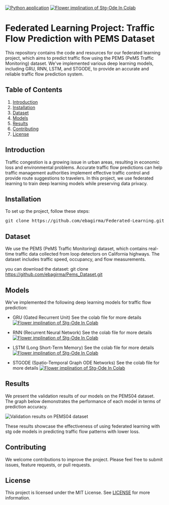 [![Python application](https://github.com/ebagirma/Federated-Learning/actions/workflows/python-app.yml/badge.svg)](https://github.com/ebagirma/Federated-Learning/actions/workflows/python-app.yml)  [![Flower implination of Stg-Ode In Colab](https://colab.research.google.com/assets/colab-badge.svg)](https://colab.research.google.com/drive/12ID1n0OsS7d05mVOo8a8kuiZNi7cix2X?usp=sharing)

# Federated Learning Project: Traffic Flow Prediction with PEMS Dataset

This repository contains the code and resources for our federated learning project, which aims to predict traffic flow using the PEMS (PeMS Traffic Monitoring) dataset. We've implemented various deep learning models, including GRU, RNN, LSTM, and STGODE, to provide an accurate and reliable traffic flow prediction system.

## Table of Contents

1. [Introduction](#introduction)
2. [Installation](#installation)
3. [Dataset](#dataset)
4. [Models](#models)
5. [Results](#results)
6. [Contributing](#contributing)
7. [License](#license)

## Introduction

Traffic congestion is a growing issue in urban areas, resulting in economic loss and environmental problems. Accurate traffic flow predictions can help traffic management authorities implement effective traffic control and provide route suggestions to travelers. In this project, we use federated learning to train deep learning models while preserving data privacy.

## Installation

To set up the project, follow these steps:

<pre>
git clone https://github.com/ebagirma/Federated-Learning.git && cd Federated-Learning && pip install -r requirements.txt
</pre>



## Dataset

We use the PEMS (PeMS Traffic Monitoring) dataset, which contains real-time traffic data collected from loop detectors on California highways. The dataset includes traffic speed, occupancy, and flow measurements.

you can download the dataset: git clone https://github.com/ebagirma/Pems_Dataset.git

## Models

We've implemented the following deep learning models for traffic flow prediction:

- GRU (Gated Recurrent Unit) See the colab file for more details [![Flower implination of Stg-Ode In Colab](https://colab.research.google.com/assets/colab-badge.svg)](https://colab.research.google.com/drive/12ID1n0OsS7d05mVOo8a8kuiZNi7cix2X?usp=sharing)

- RNN (Recurrent Neural Network) See the colab file for more details [![Flower implination of Stg-Ode In Colab](https://colab.research.google.com/assets/colab-badge.svg)](https://colab.research.google.com/drive/12ID1n0OsS7d05mVOo8a8kuiZNi7cix2X?usp=sharing)

- LSTM (Long Short-Term Memory) See the colab file for more details [![Flower implination of Stg-Ode In Colab](https://colab.research.google.com/assets/colab-badge.svg)](https://colab.research.google.com/drive/12ID1n0OsS7d05mVOo8a8kuiZNi7cix2X?usp=sharing)

- STGODE (Spatio-Temporal Graph ODE Networks)  See the colab file for more details [![Flower implination of Stg-Ode In Colab](https://colab.research.google.com/assets/colab-badge.svg)](https://colab.research.google.com/drive/12ID1n0OsS7d05mVOo8a8kuiZNi7cix2X?usp=sharing)

## Results

We present the validation results of our models on the PEMS04 dataset. The graph below demonstrates the performance of each model in terms of prediction accuracy.

![Validation results on PEMS04 dataset](https://user-images.githubusercontent.com/48454309/234192878-c74ecb99-2ed4-4503-8864-fef103a34ddd.png)

These results showcase the effectiveness of using federated learning with stg ode models in predicting traffic flow patterns with lower loss. 


## Contributing

We welcome contributions to improve the project. Please feel free to submit issues, feature requests, or pull requests.

## License

This project is licensed under the MIT License. See [LICENSE](LICENSE) for more information.
